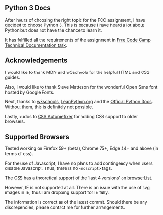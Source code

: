 ## Python 3 Docs

After hours of choosing the right topic for the FCC assignment, I have decided to choose Python 3. This is because I have heard a lot about Python but does not have the chance to learn it.

It has fulfilled all the requirements of the assignment in [Free Code Camp Technical Documentation task](https://learn.freecodecamp.org/responsive-web-design/responsive-web-design-projects/build-a-technical-documentation-page).

## Acknowledgements

I would like to thank MDN and w3schools for the helpful HTML and CSS guides.

Also, I would like to thank Steve Matteson for the wonderful Open Sans font hosted by Google Fonts.

Next, thanks to [w3schools](https://www.w3schools.com/python/), [LeanPython.org](https://www.learnpython.org/) and the [Official Python Docs](https://docs.python.org/3/tutorial/index.html). Without them, this is definitely not possible.

Lastly, kudos to [CSS Autoprefixer](https://autoprefixer.github.io/) for adding CSS support to older browsers.

## Supported Browsers

Tested working on Firefox 59+ (beta), Chrome 75+, Edge 44+ and above (in terms of css).

For the use of Javascript, I have no plans to add contingency when users disable Javascript. Thus, there is no `<noscript>` tags.

The CSS has a theoretical support of the 'last 4 versions' on [browserl.ist](https://browserl.ist/?q=last%204%20versions).

However, IE is not supported at all. There is an issue with the use of svg images in IE, thus I am dropping support for IE fully.

The information is correct as of the latest commit. Should there be any discrepencies, please contact me for further arrangements.